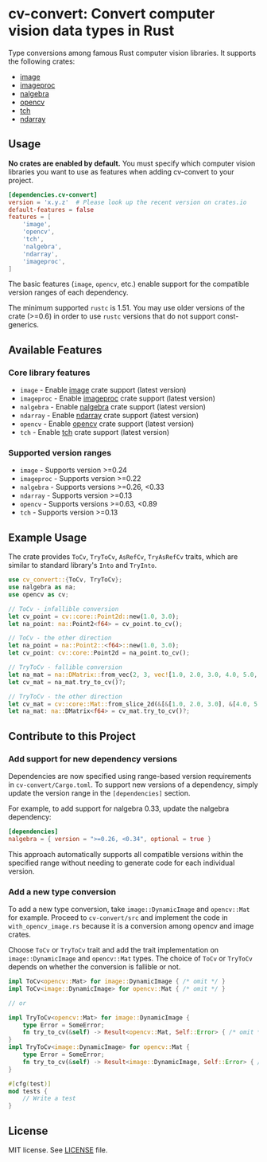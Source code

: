 # cv-convert: Convert computer vision data types in Rust

Type conversions among famous Rust computer vision libraries. It
supports the following crates:

- [image](https://crates.io/crates/image)
- [imageproc](https://crates.io/crates/imageproc)
- [nalgebra](https://crates.io/crates/nalgebra)
- [opencv](https://crates.io/crates/opencv)
- [tch](https://crates.io/crates/tch)
- [ndarray](https://crates.io/crates/ndarray)

## Usage

**No crates are enabled by default.** You must specify which computer vision
libraries you want to use as features when adding cv-convert to your project.

```toml
[dependencies.cv-convert]
version = 'x.y.z'  # Please look up the recent version on crates.io
default-features = false
features = [
    'image',
    'opencv',
    'tch',
    'nalgebra',
    'ndarray',
    'imageproc',
]
```

The basic features (`image`, `opencv`, etc.) enable support for the compatible version ranges of each dependency.

The minimum supported `rustc` is 1.51. You may use older versions of
the crate (>=0.6) in order to use `rustc` versions that do not support
const-generics.

## Available Features

### Core library features

- `image` - Enable [image](https://crates.io/crates/image) crate support (latest version)
- `imageproc` - Enable [imageproc](https://crates.io/crates/imageproc) crate support (latest version)
- `nalgebra` - Enable [nalgebra](https://crates.io/crates/nalgebra) crate support (latest version)
- `ndarray` - Enable [ndarray](https://crates.io/crates/ndarray) crate support (latest version)
- `opencv` - Enable [opencv](https://crates.io/crates/opencv) crate support (latest version)
- `tch` - Enable [tch](https://crates.io/crates/tch) crate support (latest version)

### Supported version ranges

- `image` - Supports version >=0.24
- `imageproc` - Supports version >=0.22
- `nalgebra` - Supports versions >=0.26, <0.33
- `ndarray` - Supports version >=0.13
- `opencv` - Supports versions >=0.63, <0.89
- `tch` - Supports version >=0.13

## Example Usage

The crate provides `ToCv`, `TryToCv`, `AsRefCv`, `TryAsRefCv` traits, which are similar to standard library's `Into` and `TryInto`.

```rust
use cv_convert::{ToCv, TryToCv};
use nalgebra as na;
use opencv as cv;

// ToCv - infallible conversion
let cv_point = cv::core::Point2d::new(1.0, 3.0);
let na_point: na::Point2<f64> = cv_point.to_cv();

// ToCv - the other direction
let na_point = na::Point2::<f64>::new(1.0, 3.0);
let cv_point: cv::core::Point2d = na_point.to_cv();

// TryToCv - fallible conversion
let na_mat = na::DMatrix::from_vec(2, 3, vec![1.0, 2.0, 3.0, 4.0, 5.0, 6.0]);
let cv_mat = na_mat.try_to_cv()?;

// TryToCv - the other direction
let cv_mat = cv::core::Mat::from_slice_2d(&[&[1.0, 2.0, 3.0], &[4.0, 5.0, 6.0]])?;
let na_mat: na::DMatrix<f64> = cv_mat.try_to_cv()?;
```

## Contribute to this Project

### Add support for new dependency versions

Dependencies are now specified using range-based version requirements in `cv-convert/Cargo.toml`.
To support new versions of a dependency, simply update the version range in the `[dependencies]` section.

For example, to add support for nalgebra 0.33, update the nalgebra dependency:

```toml
[dependencies]
nalgebra = { version = ">=0.26, <0.34", optional = true }
```

This approach automatically supports all compatible versions within the specified range without
needing to generate code for each individual version.


### Add a new type conversion

To add a new type conversion, take `image::DynamicImage` and
`opencv::Mat` for example. Proceed to `cv-convert/src` and implement
the code in `with_opencv_image.rs` because it is a conversion among
opencv and image crates.


Choose `ToCv` or `TryToCv` trait and add the trait implementation
on `image::DynamicImage` and `opencv::Mat` types. The choice of
`ToCv` or `TryToCv` depends on whether the conversion is fallible
or not.

```rust
impl ToCv<opencv::Mat> for image::DynamicImage { /* omit */ }
impl ToCv<image::DynamicImage> for opencv::Mat { /* omit */ }

// or

impl TryToCv<opencv::Mat> for image::DynamicImage {
    type Error = SomeError;
    fn try_to_cv(&self) -> Result<opencv::Mat, Self::Error> { /* omit */ }
}
impl TryToCv<image::DynamicImage> for opencv::Mat {
    type Error = SomeError;
    fn try_to_cv(&self) -> Result<image::DynamicImage, Self::Error> { /* omit */ }
}

#[cfg(test)]
mod tests {
    // Write a test
}
```

## License

MIT license. See [LICENSE](LICENSE.txt) file.

